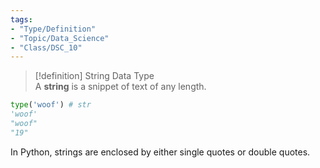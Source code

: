 ```yaml
---
tags:  
- "Type/Definition"  
- "Topic/Data_Science"  
- "Class/DSC_10"  
---
```

  
> [!definition] String Data Type  
> A **string** is a snippet of text of any length.  
  
```python  
type('woof') # str  
'woof'  
"woof"  
"19"  
```  
  
In Python, strings are enclosed by either single quotes or double quotes.  
